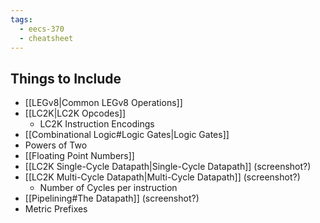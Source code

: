 ```yaml
---
tags:
  - eecs-370
  - cheatsheet
---
```

## Things to Include

- [[LEGv8|Common LEGv8 Operations]]
- [[LC2K|LC2K Opcodes]]
	- LC2K Instruction Encodings
- [[Combinational Logic#Logic Gates|Logic Gates]]
- Powers of Two
- [[Floating Point Numbers]]
- [[LC2K Single-Cycle Datapath|Single-Cycle Datapath]] (screenshot?)
- [[LC2K Multi-Cycle Datapath|Multi-Cycle Datapath]] (screenshot?)
	- Number of Cycles per instruction
- [[Pipelining#The Datapath]] (screenshot?)
- Metric Prefixes